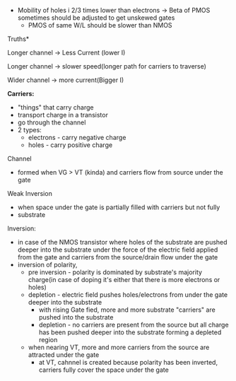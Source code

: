 - Mobility of holes i 2/3 times lower than electrons -> Beta of PMOS sometimes should be adjusted to get unskewed gates
  - PMOS of same W/L should be slower than NMOS


Truths*

Longer channel -> Less Current (lower I)

Longer channel -> slower speed(longer path for carriers to traverse)

Wider channel -> more current(Bigger I)


**Carriers:**

- "things" that carry charge
- transport charge in a transistor
- go through the channel
- 2 types:
  - electrons - carry negative charge
  - holes - carry positive charge

Channel

- formed when VG > VT (kinda) and carriers flow from source under the gate

Weak Inversion

- when space under the gate is partially filled with carriers but not fully
- substrate

Inversion:

- in case of the NMOS transistor where holes of the substrate are pushed deeper into the substrate under the force of the electric field applied from the gate and carriers from the source/drain flow under the gate
- inversion of polarity,
  - pre inversion - polarity is dominated by substrate's  majority charge(in case of doping it's either that there is more electrons or holes)
  - depletion - electric field pushes holes/electrons from under the gate deeper into the substrate
    - with rising Gate fied, more and more substrate "carriers" are pushed into the substrate
    - depletion - no carriers are present from the source but all charge has been pushed deeper into the substrate forming a depleted region
  - when nearing VT, more and more carriers from the source are attracted under the gate
    - at VT, cahnnel is created because polarity has been inverted, carriers fully cover the space under the gate

